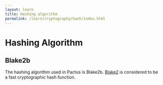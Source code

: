 ```yaml
---
layout: learn
title: Hashing algorithm
permalink: /learn/cryptography/hash/index.html
---
```



# Hashing Algorithm

## Blake2b

The hashing algorithm used in Pactus is Blake2b. [Blake2](https://www.blake2.net/) is considered to be
a fast cryptographic hash function.
